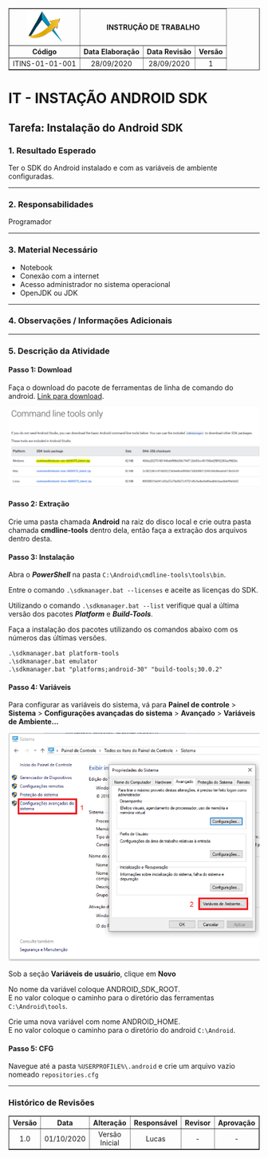 <table border="1">
    <tr>
        <th><img width="75" src="imagens/path41.png"></th>
        <th colspan=3>INSTRUÇÃO DE TRABALHO</th>
    </tr>
    <tr>
        <th>Código</th>
        <th>Data Elaboração</th>
        <th>Data Revisão</th>
        <th>Versão</th>
    </tr>
    <tr style="text-align: center;">
        <td>ITINS-01-01-001</td>
        <td>28/09/2020</td>
        <td>28/09/2020</td>
        <td>1</td>
    </tr>
</table>

# IT - INSTAÇÃO ANDROID SDK

## Tarefa: Instalação do Android SDK

### **1. Resultado Esperado**

Ter o SDK do Android instalado e com as variáveis de ambiente configuradas.

----------
### **2. Responsabilidades**

Programador

----------
### **3. Material Necessário**

- Notebook
- Conexão com a internet
- Acesso administrador no sistema operacional
- OpenJDK ou JDK

----------
### **4. Observações / Informações Adicionais** 

----------
### **5. Descrição da Atividade**

#### **Passo 1: Download**

Faça o download do pacote de ferramentas de linha de comando do android. [Link para download](https://developer.android.com/studio#command-tools).

![Página de download](imagens/command-line-tools.png)

#### **Passo 2: Extração**

Crie uma pasta chamada **Android** na raiz do disco local e crie outra pasta chamada **cmdline-tools** dentro dela, então faça a extração dos arquivos dentro desta.

#### **Passo 3: Instalação**

Abra o ***PowerShell*** na pasta `C:\Android\cmdline-tools\tools\bin`.

Entre o comando `.\sdkmanager.bat --licenses` e aceite as licenças do SDK.

Utilizando o comando `.\sdkmanager.bat --list` verifique qual a última versão dos pacotes ***Platform*** e ***Build-Tools***.

Faça a instalação dos pacotes utilizando os comandos abaixo com os números das últimas versões.
```
.\sdkmanager.bat platform-tools
.\sdkmanager.bat emulator
.\sdkmanager.bat "platforms;android-30" "build-tools;30.0.2"
```

#### **Passo 4: Variáveis**

Para configurar as variáveis do sistema, vá para **Painel de controle** > **Sistema** > **Configurações avançadas do sistema** > **Avançado** > **Variáveis de Ambiente...**

![Variáveis de ambiente](imagens/variaveis-ambiente-windows.png)

Sob a seção **Variáveis de usuário**, clique em **Novo**

No nome da variável coloque ANDROID_SDK_ROOT.<br>
E no valor coloque o caminho para o diretório das ferramentas `C:\Android\tools`.

Crie uma nova variável com nome ANDROID_HOME.<br>
E no valor coloque o caminho para o diretório do android `C:\Android`.

#### **Passo 5: CFG**

Navegue até a pasta `%USERPROFILE%\.android` e crie um arquivo vazio nomeado `repositories.cfg`

----------
### Histórico de Revisões
<table border="1">
    <tr>
        <th>Versão</th>
        <th>Data</th>
        <th>Alteração</th>
        <th>Responsável</th>
        <th>Revisor</th>
        <th>Aprovação</th>
    </tr>
    <tr style="text-align: center;">
        <td>1.0</td>
        <td>01/10/2020</td>
        <td>Versão Inicial</td>
        <td>Lucas</td>
        <td>-</td>
        <td>-</td>
    </tr>
</table>